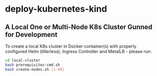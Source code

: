 # deploy-kubernetes-kind

## A Local One or Multi-Node K8s Cluster Gunned for Development

To create a local K8s cluster in Docker container(s) with properly configured Helm (tillerless), Ingress Controller and MetalLB - please run:

```bash
cd local-cluster
bash prerequisites-cmd.sh
bash create-nodes.sh [1-99]
```
